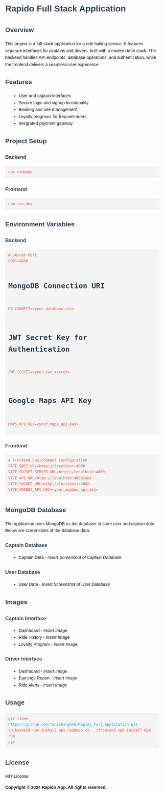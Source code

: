 <!DOCTYPE html>
<html lang="en">
<head>
    <meta charset="UTF-8">
    <meta name="viewport" content="width=device-width, initial-scale=1.0">
    <title>Rapido Full Stack Application</title>
    <style>
        body {
            font-family: Arial, sans-serif;
            line-height: 1.6;
            margin: 20px;
        }
        h1, h2, h3 {
            color: #2c3e50;
        }
        ul {
            list-style-type: disc;
            margin-left: 20px;
        }
        pre {
            background: #f4f4f4;
            padding: 10px;
            border-radius: 5px;
            overflow-x: auto;
        }
        code {
            color: #e74c3c;
        }
        a {
            color: #3498db;
            text-decoration: none;
        }
        a:hover {
            text-decoration: underline;
        }
    </style>
</head>
<body>
    <h1>Rapido Full Stack Application</h1>
    <h2>Overview</h2>
    <p>
        This project is a full-stack application for a ride-hailing service. 
        It features separate interfaces for captains and drivers, built with a modern tech stack. 
        The backend handles API endpoints, database operations, and authentication, 
        while the frontend delivers a seamless user experience.
    </p>
    <h2>Features</h2>
    <ul>
        <li>User and captain interfaces</li>
        <li>Secure login and signup functionality</li>
        <li>Booking and ride management</li>
        <li>Loyalty programs for frequent riders</li>
        <li>Integrated payment gateway</li>
    </ul>
    <h2>Project Setup</h2>
    <h3>Backend</h3>
    <pre><code>npx nodemon</code></pre>
    <h3>Frontend</h3>
    <pre><code>npm run dev</code></pre>
    <h2>Environment Variables</h2>
    <h3>Backend</h3>
    <pre><code># Server Port
PORT=4000

# MongoDB Connection URI
DB_CONNECT=<your_database_uri>

# JWT Secret Key for Authentication
JWT_SECRET=<your_jwt_secret>

# Google Maps API Key
MAPS_API_KEY=<your_maps_api_key>
</code></pre>
    <h3>Frontend</h3>
    <pre><code># Frontend Environment Configuration
VITE_BASE_URL=http://localhost:4000
VITE_SOCKET_SERVER_URL=http://localhost:4000
VITE_API_URL=http://localhost:4000/api
VITE_SOCKET_URL=http://localhost:4000
VITE_MAPBOX_API_KEY=<your_mapbox_api_key>
</code></pre>
    <h2>MongoDB Database</h2>
    <p>The application uses MongoDB as the database to store user and captain data. Below are screenshots of the database data:</p>
    <h3>Captain Database</h3>
    <ul>
        <li>Captain Data - <em>Insert Screenshot of Captain Database</em></li>
    </ul>
    <h3>User Database</h3>
    <ul>
        <li>User Data - <em>Insert Screenshot of User Database</em></li>
    </ul>
    <h2>Images</h2>
    <h3>Captain Interface</h3>
    <ul>
        <li>Dashboard - <em>Insert Image</em></li>
        <li>Ride History - <em>Insert Image</em></li>
        <li>Loyalty Program - <em>Insert Image</em></li>
    </ul>
    <h3>Driver Interface</h3>
    <ul>
        <li>Dashboard - <em>Insert Image</em></li>
        <li>Earnings Report - <em>Insert Image</em></li>
        <li>Ride Alerts - <em>Insert Image</em></li>
    </ul>
    <h2>Usage</h2>
    <pre><code>git clone https://github.com/Tanishsnghhh/Rapido_Full_Application.git
cd backend
npm install
npx nodemon
cd ../frontend
npm install
npm run dev
</code></pre>
    <h2>License</h2>
    <p>MIT License</p>
    <p><strong>Copyright © 2024 Rapido App. All rights reserved.</strong></p>
</body>
</html>
